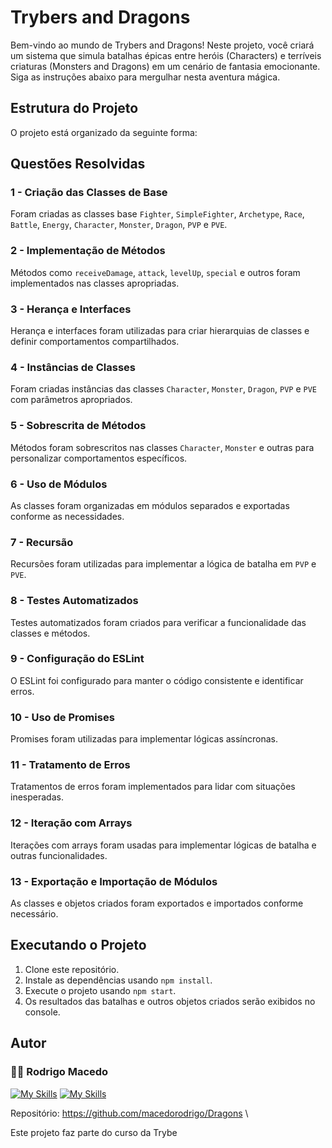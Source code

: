 # Trybers and Dragons

Bem-vindo ao mundo de Trybers and Dragons! Neste projeto, você criará um sistema que simula batalhas épicas entre heróis (Characters) e terríveis criaturas (Monsters and Dragons) em um cenário de fantasia emocionante. Siga as instruções abaixo para mergulhar nesta aventura mágica.

## Estrutura do Projeto

O projeto está organizado da seguinte forma:


## Questões Resolvidas

### 1 - Criação das Classes de Base

Foram criadas as classes base `Fighter`, `SimpleFighter`, `Archetype`, `Race`, `Battle`, `Energy`, `Character`, `Monster`, `Dragon`, `PVP` e `PVE`.

### 2 - Implementação de Métodos

Métodos como `receiveDamage`, `attack`, `levelUp`, `special` e outros foram implementados nas classes apropriadas.

### 3 - Herança e Interfaces

Herança e interfaces foram utilizadas para criar hierarquias de classes e definir comportamentos compartilhados.

### 4 - Instâncias de Classes

Foram criadas instâncias das classes `Character`, `Monster`, `Dragon`, `PVP` e `PVE` com parâmetros apropriados.

### 5 - Sobrescrita de Métodos

Métodos foram sobrescritos nas classes `Character`, `Monster` e outras para personalizar comportamentos específicos.

### 6 - Uso de Módulos

As classes foram organizadas em módulos separados e exportadas conforme as necessidades.

### 7 - Recursão

Recursões foram utilizadas para implementar a lógica de batalha em `PVP` e `PVE`.

### 8 - Testes Automatizados

Testes automatizados foram criados para verificar a funcionalidade das classes e métodos.

### 9 - Configuração do ESLint

O ESLint foi configurado para manter o código consistente e identificar erros.

### 10 - Uso de Promises

Promises foram utilizadas para implementar lógicas assíncronas.

### 11 - Tratamento de Erros

Tratamentos de erros foram implementados para lidar com situações inesperadas.

### 12 - Iteração com Arrays

Iterações com arrays foram usadas para implementar lógicas de batalha e outras funcionalidades.

### 13 - Exportação e Importação de Módulos

As classes e objetos criados foram exportados e importados conforme necessário.

## Executando o Projeto

1. Clone este repositório.
2. Instale as dependências usando `npm install`.
3. Execute o projeto usando `npm start`.
4. Os resultados das batalhas e outros objetos criados serão exibidos no console.

## Autor

### :man_technologist: Rodrigo Macedo

[![My Skills](https://skillicons.dev/icons?i=linkedin)](https://www.linkedin.com/in/macedo-rodrigo)
[![My Skills](https://skillicons.dev/icons?i=github)](https://github.com/macedorodrigo)

Repositório: https://github.com/macedorodrigo/Dragons \


Este projeto faz parte do curso da Trybe

